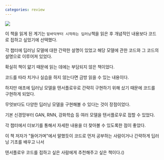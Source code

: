 ```yaml
---
categories: review
---
```

![](https://github.com/thisisiron/blogger/blob/master/images/3min_deeplearning_tensorflow.jpg)

이 책을 읽게 된 계기는 `밑바닥부터 시작하는 딥러닝`책을 읽은 후 개념적인 내용보다 코드로 접하고 싶었기에 선택했다.

각 챕터에 딥러닝 모델에 대한 간략한 설명이 있었고 해당 모델에 관한 코드와 그 코드의 설명으로 이루어져 있었다.

확실히 책이 얇기 때문에 읽는 데에는 부담되지 않은 책이었다.

코드를 따라 치거나 실습을 하지 않는다면 금방 읽을 수 있는 내용이다.

하지만 애초에 딥러닝 모델을 텐서플로우로 간략히 구현하기 위해 샀기 때문에 코드를 구현하게 되었다.

무엇보다도 다양한 딥러닝 모델을 구현해볼 수 있다는 것이 장점이었다.

기본 신경망부터 GAN, RNN, 강화학습 등 여러 모델을 텐서플로우로 접할 수 있었다.

각 챕터에서 더보기를 통해서 자세한 내용을 더 찾아볼 수 있도록한 점이 좋았다.

이 책 저자가 "들어가며"에서 말했듯이 코드로 먼저 공부하는 사람이거나 간략하게 딥러닝 기초를 배우고 나서

텐서플로우 코드를 접하고 싶은 사람에게 추천해주고 싶은 책이다.()
